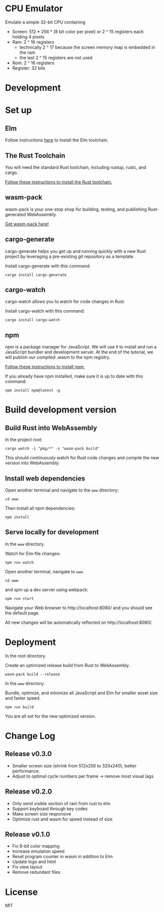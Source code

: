 # CPU Emulator

Emulate a simple 32-bit CPU containing

* Screen: 512 * 256 * (8 bit color per pixel) or 2 ^ 15 registers each holding 4 pixels
* Ram: 2 ^ 16 registers
  - technically 2 ^ 17 because the screen memory map is embedded in the ram
  - the last 2 ^ 15 registers are not used
* Rom: 2 ^ 16 registers
* Register: 32 bits

# Development

# Set up
## Elm
Follow instructions [here](https://guide.elm-lang.org/install/) to install the Elm toolchain.

## The Rust Toolchain
You will need the standard Rust toolchain, including rustup, rustc, and cargo.

[Follow these instructions to install the Rust toolchain.](https://www.rust-lang.org/tools/install)

## wasm-pack
wasm-pack is your one-stop shop for building, testing, and publishing Rust-generated WebAssembly.

[Get wasm-pack here!](https://rustwasm.github.io/wasm-pack/installer/)

## cargo-generate
cargo-generate helps you get up and running quickly with a new Rust project by leveraging a pre-existing git repository as a template.

Install cargo-generate with this command:
```
cargo install cargo-generate
```

## cargo-watch
cargo-watch allows you to watch for code changes in Rust.

Install cargo-watch with this command:
```
cargo install cargo-watch
```

## npm
npm is a package manager for JavaScript. We will use it to install and run a JavaScript bundler and development server. At the end of the tutorial, we will publish our compiled .wasm to the npm registry.

[Follow these instructions to install npm.](https://www.npmjs.com/get-npm)

If you already have npm installed, make sure it is up to date with this command:

```
npm install npm@latest -g
```

# Build development version

## Build Rust into WebAssembly
In the project root:
```
cargo watch -i "pkg/*" -s "wasm-pack build"
```
This should continuously watch for Rust code changes and compile the new version into WebAssembly.

## Install web dependencies
Open another terminal and navigate to the `www` directory:
```
cd www
```
Then install all npm dependencies:
```
npm install
```

## Serve locally for development
In the `www` directory.

Watch for Elm file changes:
```
npm run watch
```
Open another terminal, navigate to `www`
```
cd www
```
and spin up a dev server using webpack:
```
npm run start
```
Navigate your Web browser to http://localhost:8080/ and you should see the default page.

All new changes will be automatically reflected on http://localhost:8080/.

# Deployment

In the root directory.

Create an optimized release build from Rust to WebAssembly.
```
wasm-pack build --release
```
In the `www` directory.

Bundle, optimize, and minimize all JavaScript and Elm for smaller asset size and faster speed.
```
npm run build
```

You are all set for the new optimized version.

# Change Log

## Release v0.3.0

* Smaller screen size (shrink from 512x256 to 320x240), better performance.
* Adjust to optimal cycle numbers per frame -> remove most visual lags

## Release v0.2.0

* Only send visible section of ram from rust to elm
* Support keyboard through key codes
* Make screen size responsive
* Optimize rust and wasm for speed instead of size

## Release v0.1.0

* Fix 8-bit color mapping
* Increase emulation speed
* Reset program counter in wasm in addition to Elm
* Update logo and html
* Fix view layout
* Remove redundant files

# License
MIT